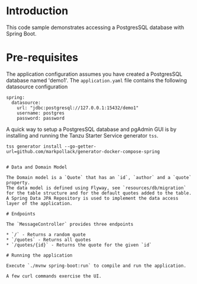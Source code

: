 # Introduction

This code sample demonstrates accessing a PostgresSQL database with Spring Boot.

# Pre-requisites

The application configuration assumes you have created a PostgresSQL database named 'demo1'.  The `application.yaml` file contains the following datasource configuration

```
spring:
  datasource:
    url: "jdbc:postgresql://127.0.0.1:15432/demo1"
    username: postgres
    password: password
```

A quick way to setup a PostgresSQL database and pgAdmin GUI is by installing and running the Tanzu Starter Service generator `tss`.

```
tss generator install --go-getter-url=github.com/markpollack/generator-docker-compose-spring


# Data and Domain Model

The Domain model is a `Quote` that has an `id`, `author` and a `quote` property.
The data model is defined using Flyway, see `resources/db/migration` for the table structure and for the default quotes added to the table.  A Spring Data JPA Repository is used to implement the data access layer of the application.

# Endpoints

The `MessageController` provides three endpoints

* `/` - Returns a random quote
* `/quotes` - Returns all quotes
* `/quotes/{id}` - Returns the quote for the given `id`

# Running the application

Execute `./mvnw spring-boot:run` to compile and run the application.

A few curl commands exercise the UI.

```

```


